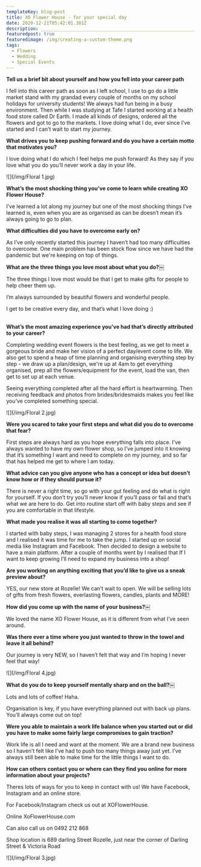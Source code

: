 ```yaml
---
templateKey: blog-post
title: XO Flower House - for your special day
date: 2020-12-21T05:42:01.301Z
description: ________________________________________________________________________________________________________
featuredpost: true
featuredimage: /img/creating-a-custom-theme.png
tags:
  - Flowers
  - Wedding
  - Special Events
---
```

**Tell us a brief bit about yourself and how you fell into your career path** 

I fell into this career path as soon as I left school, I use to go do a little market stand with my grandad every couple of months on my school holidays for university students! We always had fun being in a busy environment. Then while I was studying at Tafe I started working at a health food store called Dr Earth. I made all kinds of designs, ordered all the flowers and got to go to the markets. I love doing what I do, ever since I’ve started and I can’t wait to start my journey.



**What drives you to keep pushing forward and do you have a certain motto that motivates you?**

I love doing what I do which I feel helps me push forward! As they say if you love what you do you’ll never work a day in your life.

![](/img/Floral 1.jpg)

**What’s the most shocking thing you’ve come to learn while creating XO Flower House?**

I’ve learned a lot along my journey but one of the most shocking things I’ve learned is, even when you are as organised as can be doesn’t mean it’s always going to go to plan.



**What difficulties did you have to overcome early on?**

As I’ve only recently started this journey I haven’t had too many difficulties to overcome. One main problem has been stock flow since we have had the pandemic but we're keeping on top of things.



**What are the three things you love most about what you do?￼**

The three things I love most would be that I get to make gifts for people to help cheer them up.



I’m always surrounded by beautiful flowers and wonderful people.



I get to be creative every day, and that’s what I love doing :)

\
**What’s the most amazing experience you’ve had that’s directly attributed to your career?**

Completing wedding event flowers is the best feeling, as we get to meet a gorgeous bride and make her vision of a perfect day/event come to life. We also get to spend a heap of time planning and organising everything step by step - we draw up a plan/design, we're up at 4am to get everything organised, prep all the flowers/equipment for the event, load the van, then get to set up at each venue.

Seeing everything completed after all the hard effort is heartwarming. Then receiving feedback and photos from brides/bridesmaids makes you feel like you’ve completed something special.

![](/img/Floral 2.jpg)

**Were you scared to take your first steps and what did you do to overcome that fear?**

First steps are always hard as you hope everything falls into place. I’ve always wanted to have my own flower shop, so I’ve jumped into it knowing that it’s something I want and need to complete on my journey, and so far that has helped me get to where I am today.



**What advice can you give anyone who has a concept or idea but doesn’t know how or if they should pursue it?**

There is never a right time, so go with your gut feeling and do what is right for yourself. If you don’t try you’ll never know if you’ll pass or fail and that’s what we are here to do. Get into routine start off with baby steps and see if you are comfortable in that lifestyle.



**What made you realise it was all starting to come together?**

I started with baby steps, I was managing 2 stores for a health food store and I realised it was time for me to take the jump. I started up on social media like Instagram and Facebook. Then decided to design a website to have a main platform. After a couple of months went by I realised that If I want to keep growing I’ll need to expand my business into a shop!



**Are you working on anything exciting that you’d like to give us a sneak preview about?**

YES, our new store at Rozelle! We can’t wait to open. We will be selling lots of gifts from fresh flowers, everlasting flowers, candles, plants and MORE!



**How did you come up with the name of your business?￼**

We loved the name XO Flower House, as it is different from what I’ve seen around.



**Was there ever a time where you just wanted to throw in the towel and leave it all behind?**

Our journey is very NEW, so I haven’t felt that way and I’m hoping I never feel that way!



![](/img/Floral 4.jpg)





**What do you do to keep yourself mentally sharp and on the ball?￼**

Lots and lots of coffee! Haha.

Organisation is key, if you have everything planned out with back up plans. You’ll always come out on top!



**Were you able to maintain a work life balance when you started out or did you have to make some fairly large compromises to gain traction?**

Work life is all I need and want at the moment. We are a brand new business so I haven’t felt like I’ve had to push too many things away just yet. I’ve always still been able to make time for the little things I want to do.



**How can others contact you or where can they find you online for more information about your projects?**

Theres lots of ways for you to keep in contact with us! We have Facebook, Instagram and an online store.



For Facebook/Instagram check us out at XOFlowerHouse.



Online XoFlowerHouse.com



Can also call us on 0492 212 868



Shop location is 689 darling Street Rozelle, just near the corner of Darling Street & Victoria Road



![](/img/Floral 3.jpg)
